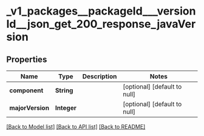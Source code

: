 # _v1_packages__packageId___versionId__json_get_200_response_javaVersion
## Properties

| Name | Type | Description | Notes |
|------------ | ------------- | ------------- | -------------|
| **component** | **String** |  | [optional] [default to null] |
| **majorVersion** | **Integer** |  | [optional] [default to null] |

[[Back to Model list]](../README.md#documentation-for-models) [[Back to API list]](../README.md#documentation-for-api-endpoints) [[Back to README]](../README.md)

